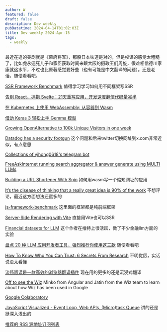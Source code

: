 ```yaml
---
author: W
featured: false
draft: false
description: Dev weekly
pubDatetime: 2024-04-14T01:02:03Z
title: Dev weekly 2024-Apr-15
tags:
  - weekly
---
```


最近在追的美剧就是《幕府将军》，那股日本味道是对的，但是权谋的感觉太粗糙了，比如虎永逼死儿子和家臣获取时间来跟大阪的摄政王们周旋，很难相信德川家康就这水平，不过也比原著感觉要好些（也有可能是中文翻译的问题）。还是老话，随便看看吧。

[SSR Framework Benchmark](https://github.com/eknkc/ssr-benchmark) 值得学习学习如何用不同框架写SSR

[告别 React，拥抱 Svelte：21天重写应用，开发速度翻倍代码量减半](https://mp.weixin.qq.com/s/jpQZdUWAYYKBRIabaamkbQ)

[在 Kubernetes 上使用 WebAssembly: 从容器到 Wasm](https://mp.weixin.qq.com/s/MbTRStn8ETB9GygWETy3Ng)

[借助 Keras 3 轻松上手 Gemma 模型](https://mp.weixin.qq.com/s/cHpjJf7eFeeb0skMnLB3UA)

[Growing OpenAlternative to 100k Unique Visitors in one week](https://kulpinski.dev/posts/openalternative-launch/)

[Datadog has a security footgun](https://sheriffcranky.substack.com/p/datadog-has-a-security-footgun) 这个问题和后来twitter切换网址到x.com非常近似，有点意思

[Collections of yihong0618's telegram bot](https://github.com/yihong0618/tg_bot_collections)

[FreeAskInternet running search aggregator & answer generate using MULTI LLMs](https://github.com/nashsu/FreeAskInternet?s=09)

[Building a URL Shortener With Spin](https://developer.fermyon.com/spin/v2/url-shortener-tutorial) 如何用wasm写一个缩短网址的应用

[It’s the disease of thinking that a really great idea is 90% of the work](https://signalvnoise.com/posts/3497-you-know-one-of-the-things-that-really-hurt) 不想评论，最近这方面想法还蛮多的

[js-framework-benchmark](https://krausest.github.io/js-framework-benchmark/current.html) 这里面的框架都是纯前端框架

[Server-Side Rendering with Vite](https://vitejs.dev/guide/ssr) 直接用Vite也可以SSR

[Financial datasets for LLM](https://github.com/virattt/financial-datasets) 这个作者在推特上很活跃，做了不少金融llm方面的实验

[盘点 20 种 LLM 应用开发者工具，强烈推荐你使用这三款](https://mp.weixin.qq.com/s/uSFZu7GR943vsecMxr0sdQ) 随便看看吧

[How To Know Who You Can Trust: 6 Secrets From Research](https://bakadesuyo.com/2024/03/trust/) 不明觉厉，实话说没太看懂

[流畅阅读是一款高效的浏览器翻译插件](https://github.com/Bistutu/FluentRead?s=09) 现在用的更多的还是沉浸式翻译

[Off to see the Wiz](https://changelog.com/jsparty/318) Minko from Angular and Jatin from the Wiz team to learn about how Wiz has been used in Google

[Google Colaboratory](https://colab.google/)

[JavaScript Visualized - Event Loop, Web APIs, (Micro)task Queue](https://www.youtube.com/watch?v=eiC58R16hb8) 讲的还是挺深入浅出的

[推荐的 RSS 源地址订阅列表](https://morerss.com/zh.php?tag=%E6%8E%A8%E8%8D%90&utm_source=pocket_reader)

[]()

[]()
